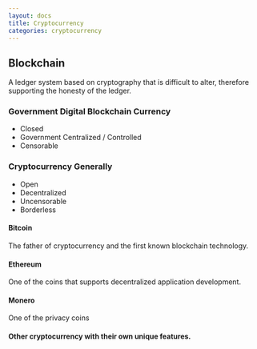 ```yaml
---
layout: docs
title: Cryptocurrency
categories: cryptocurrency
---
```


## Blockchain

A ledger system based on cryptography that is difficult to alter, therefore supporting the honesty of the ledger.

### Government Digital Blockchain Currency

*   Closed
*   Government Centralized / Controlled
*   Censorable

### Cryptocurrency Generally

*   Open
*   Decentralized
*   Uncensorable
*   Borderless

#### Bitcoin

The father of cryptocurrency and the first known blockchain technology.

#### Ethereum

One of the coins that supports decentralized application development.

#### Monero

One of the privacy coins

#### Other cryptocurrency with their own unique features.
